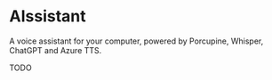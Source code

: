 # AIssistant
A voice assistant for your computer, powered by Porcupine, Whisper, ChatGPT and Azure TTS.

TODO
